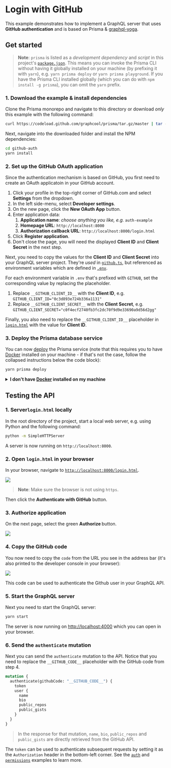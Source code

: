 # Login with GitHub

This example demonstrates how to implement a GraphQL server that uses **GitHub authentication** and is based on Prisma & [graphql-yoga](https://github.com/graphcool/graphql-yoga).

## Get started

> **Note**: `prisma` is listed as a _development dependency_ and _script_ in this project's [`package.json`](./package.json). This means you can invoke the Prisma CLI without having it globally installed on your machine (by prefixing it with `yarn`), e.g. `yarn prisma deploy` or `yarn prisma playground`. If you have the Prisma CLI installed globally (which you can do with `npm install -g prisma`), you can omit the `yarn` prefix.

### 1. Download the example & install dependencies

Clone the Prisma monorepo and navigate to this directory or download _only_ this example with the following command:

```sh
curl https://codeload.github.com/graphcool/prisma/tar.gz/master | tar -xz --strip=2 prisma-master/examples/github-auth
```

Next, navigate into the downloaded folder and install the NPM dependencies:

```sh
cd github-auth
yarn install
```

### 2. Set up the GitHub OAuth application

Since the authentication mechanism is based on GitHub, you first need to create an OAuth applicatoin in your GitHub account.

1. Click your profile in the top-right corner of GitHub.com and select **Settings** from the dropdown.
1. In the left side-menu, select **Developer settings**.
1. On the new page, click the **New OAuth App** button.
1. Enter application data:
    1. **Application name**: _choose anything you like, e.g._ `auth-example`
    1. **Homepage URL**: `http://localhost:8000`
    1. **Authorization callback URL**: `http://localhost:8000/login.html`
1. Click **Register application**.
1. Don't close the page, you will need the displayed **Client ID** and **Client Secret** in the next step.

Next, you need to copy the values for the **Client ID** and **Client Secret** into your GraphQL server project. They're _used_ in [`github.ts`](./src/github.ts), but referenced as environment variables which are defined in [`.env`](./.env).

For each environment variable in `.env` that's prefixed with `GITHUB`, set the corresponding value by replacing the placeholder.

1. Replace `__GITHUB_CLIENT_ID__` with the **Client ID**, e.g. `GITHUB_CLIENT_ID="0c3d893e724b336a1131"`
1. Replace `__GITHUB_CLIENT_SECRET__` with the **Client Secret**, e.g. `GITHUB_CLIENT_SECRET="c0f4ecf2740fb3fc2dc70f9d9e33690a9d56d2gg"`

Finally, you also need to replace the `__GITHUB_CLIENT_ID__` placeholder in [`login.html`](./login.html#L6) with the value for **Client ID**.

### 3. Deploy the Prisma database service

You can now [deploy](https://www.prismagraphql.com/docs/reference/cli-command-reference/database-service/prisma-deploy-kee1iedaov) the Prisma service (note that this requires you to have [Docker](https://www.docker.com) installed on your machine - if that's not the case, follow the collapsed instructions below the code block):

```sh
yarn prisma deploy
```

<details>
 <summary><strong>I don't have <a href="https://www.docker.com">Docker</a> installed on my machine</strong></summary>

To deploy your service to a public cluster (rather than locally with Docker), you need to perform the following steps:

1. Remove the `cluster` property from `prisma.yml`.
1. Run `yarn prisma deploy`.
1. When prompted by the CLI, select a public cluster (e.g. `prisma-eu1` or `prisma-us1`).
1. Set the value of the `PRISMA_ENDPOINT` environment variable in [`.env`](./.env#L2) to the HTTP endpoint that was printed after the previous command.

</details>

## Testing the API

### 1. Server`login.html` locally

In the root directory of the project, start a local web server, e.g. using Python and the following command:

```sh
python -m SimpleHTTPServer
```

A server is now running on `http://localhost:8000`.

### 2. Open `login.html` in your browser

In your browser, navigate to [`http://localhost:8000/login.html`](http://localhost:8000/login.html).

![](https://imgur.com/V9ppfuW.png)

> **Note**: Make sure the browser is not using `https`.

Then click the **Authenticate with GitHub** button.

### 3. Authorize application

On the next page, select the green **Authorize <your-username>** button.

![](https://imgur.com/2wFZO2D.png)

### 4. Copy the GitHub code

You now need to copy the `code` from the URL you see in the address bar (it's also printed to the developer console in your browser):

![](https://imgur.com/boYso3p.png)

This code can be used to authenticate the Github user in your GraphQL API.

### 5. Start the GraphQL server

Next you need to start the GraphQL server:

```sh
yarn start
```

The server is now running on [http://localhost:4000](http://localhost:4000) which you can open in your browser.

### 6. Send the `authenticate` mutation

Next you can send the `authenticate` mutation to the API. Notice that you need to replace the `__GITHUB_CODE__` placeholder with the GitHub code from step 4.

```graphql
mutation {
  authenticate(githubCode: "__GITHUB_CODE__") {
    token
    user {
      name
      bio
      public_repos
      public_gists
    }
  }
}
```

> In the response for that mutation, `name`, `bio`, `public_repos` and `public_gists` are directly retrieved from the GitHub API.

The `token` can be used to authenticate subsequent requests by setting it as the `Authorization` header in the bottom-left corner. See the [`auth`](../auth) and [`permissions`](../permissions) examples to learn more.
